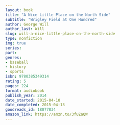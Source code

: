 ```yaml
---
layout: book
title: "A Nice Little Place on the North Side"
subtitle: "Wrigley Field at One Hundred"
author: George Will
author_last: Will
slug: will-a-nice-little-place-on-the-north-side
type: nonfiction
img: true
series: 
part: 
genres:
- baseball
- history
- sports
isbn: 9780385349314
rating: 5
pages: 224
format: audiobook
publish_year: 2014
date_started: 2015-04-10
date_completed: 2015-04-13
goodreads_id: 18077834
amazon_link: https://amzn.to/3fUZaQW
---
```

